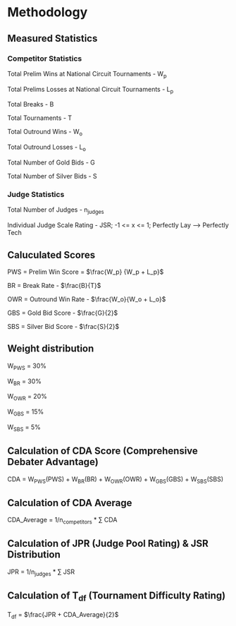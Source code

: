 # Methodology

## Measured Statistics 

### Competitor Statistics

Total Prelim Wins at National Circuit Tournaments - W<sub>p</sub>

Total Prelims Losses at National Circuit Tournaments - L<sub>p</sub> 

Total Breaks - B

Total Tournaments - T

Total Outround Wins - W<sub>o</sub>

Total Outround Losses - L<sub>o</sub>

Total Number of Gold Bids - G

Total Number of Silver Bids - S

### Judge Statistics

Total Number of Judges - n<sub>judges</sub>

Individual Judge Scale Rating - JSR; -1 <= x <= 1; Perfectly Lay --> Perfectly Tech

## Caluculated Scores

PWS = Prelim Win Score = $\frac{W_p} {W_p + L_p}$

BR = Break Rate - $\frac{B}{T}$

OWR = Outround Win Rate - $\frac{W_o}{W_o + L_o}$

GBS = Gold Bid Score - $\frac{G}{2}$

SBS = Silver Bid Score - $\frac{S}{2}$

## Weight distribution

W<sub>PWS</sub> = 30%

W<sub>BR</sub> = 30%

W<sub>OWR</sub> = 20%

W<sub>GBS</sub> = 15%

W<sub>SBS</sub> = 5%

## Calculation of CDA Score (Comprehensive Debater Advantage)

CDA = W<sub>PWS</sub>(PWS) + W<sub>BR</sub>(BR) + W<sub>OWR</sub>(OWR) + W<sub>GBS</sub>(GBS) + 
W<sub>SBS</sub>(SBS)

## Calculation of CDA Average

CDA_Average = 1/n<sub>competitors</sub> * $\sum$ CDA

## Calculation of JPR (Judge Pool Rating) & JSR Distribution

JPR = 1/n<sub>judges</sub> * $\sum$ JSR 

## Calculation of T<sub>df</sub> (Tournament Difficulty Rating)

T<sub>df</sub> = $\frac{JPR + CDA_Average}{2}$